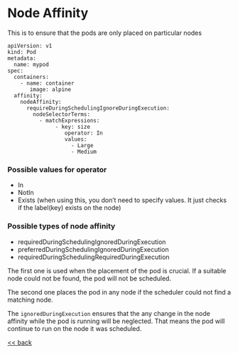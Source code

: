 # Node Affinity

This is to ensure that the pods are only placed on particular nodes

```
apiVersion: v1
kind: Pod
metadata:
  name: mypod
spec:
  containers:
    - name: container
       image: alpine
  affinity:
    nodeAffinity:
      requireDuringSchedulingIgnoreDuringExecution:
        nodeSelectorTerms:
          - matchExpressions:
               - key: size
                  operator: In
                  values:
                    - Large
                    - Medium
```

### Possible values for operator

- In
- NotIn
- Exists (when using this, you don’t need to specify values. It just checks if the label(key) exists on the node)

### Possible types of node affinity

- requiredDuringSchedulingIgnoredDuringExecution
- preferredDuringSchedulingIgnoredDuringExecution
- requiredDuringSchedulingRequiredDuringExecution

The first one is used when the placement of the pod is crucial. If a suitable node could not be found, the pod will not
be scheduled.

The second one places the pod in any node if the scheduler could not find a matching node.

The `ignoredDuringExecution` ensures that the any change in the node affinity while the pod is running will be
neglected. That means the pod will continue to run on the node it was scheduled.

[<< back](index.md)
